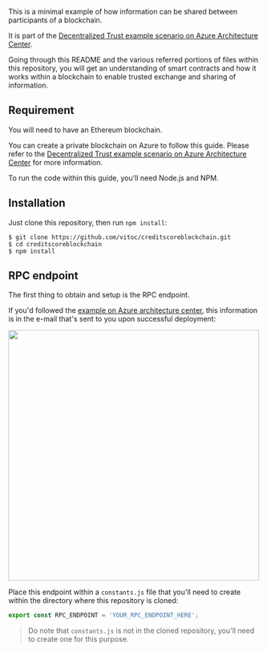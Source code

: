 This is a minimal example of how information can be shared between participants of a blockchain.

It is part of the [Decentralized Trust example scenario on Azure Architecture Center][architecture].

Going through this README and the various referred portions of files within this repository, you will get an understanding of smart contracts and how it works within a blockchain to enable trusted exchange and sharing of information.

## Requirement

You will need to have an Ethereum blockchain.

You can create a private blockchain on Azure to follow this guide. Please refer to the [Decentralized Trust example scenario on Azure Architecture Center][architecture] for more information.

To run the code within this guide, you'll need Node.js and NPM.

## Installation

Just clone this repository, then run `npm install`:

```console
$ git clone https://github.com/vitoc/creditscoreblockchain.git
$ cd creditscoreblockchain
$ npm install
```

## RPC endpoint

The first thing to obtain and setup is the RPC endpoint. 

If you'd followed the [example on Azure architecture center][architecture], this information is in the e-mail that's sent to you upon successful deployment:

<img src="https://github.com/vitoc/creditscoreblockchain/blob/master/media/mail.png" width="500" />

Place this endpoint within a `constants.js` file that you'll need to create within the directory where this repository is cloned:

```js
export const RPC_ENDPOINT = 'YOUR_RPC_ENDPOINT_HERE';
```
>  Do note that `constants.js` is not in the cloned repository, you'll need to create one for this purpose. 

[architecture]: https://docs.microsoft.com/en-us/azure/architecture/example-scenario/apps/decentralized-trust